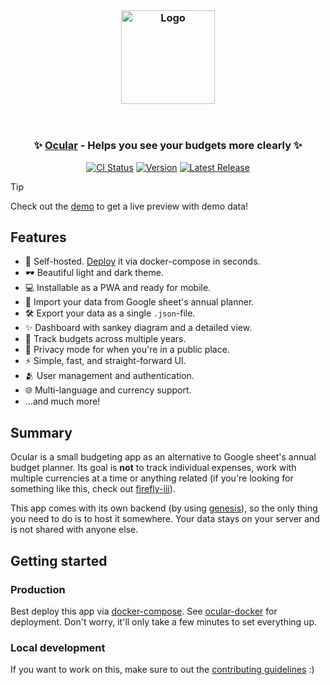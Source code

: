 <br/>

<h3 align="center">
  <img src="https://github.com/simonwep/ocular/assets/30767528/2cbd76cd-adfb-4183-a69a-15784c4dccb6" alt="Logo" height="150">
</h3>

<br/>

<h3 align="center">
  ✨ <a href="https://budget.reinisch.io">Ocular</a> - Helps you see your budgets more clearly ✨
</h3>

<p align="center">
  <a href="https://github.com/simonwep/ocular/actions?query=workflow%3ACI"><img
     alt="CI Status"
     src="https://github.com/simonwep/ocular/workflows/CI/badge.svg"/></a>
  <a href="https://github.com/simonwep/ocular/releases"><img
     alt="Version"
     src="https://img.shields.io/github/v/release/simonwep/ocular?label=Version&color=%233e5df3"/></a>
  <a href="https://github.com/simonwep/ocular/releases"><img
     alt="Latest Release"
     src="https://img.shields.io/github/release-date/simonwep/ocular?label=Release&color=%233e5df3"/></a>
</p>

> [!TIP]
> Check out the [demo](https://ocular.reinisch.io#demo) to get a live preview with demo data!

## Features

- 🦾 Self-hosted. [Deploy](https://github.com/simonwep/ocular-docker) it via docker-compose in seconds.
- 🕶️ Beautiful light and dark theme.
- 💻 Installable as a PWA and ready for mobile.
- 🔼 Import your data from Google sheet's annual planner.
- 🛠️ Export your data as a single `.json`-file.
- ✨ Dashboard with sankey diagram and a detailed view.
- 🎇 Track budgets across multiple years.
- 🙈 Privacy mode for when you're in a public place.
- ⚡️ Simple, fast, and straight-forward UI.
- 🫂 User management and authentication.
- 🌐 Multi-language and currency support.
- ...and much more!

## Summary

Ocular is a small budgeting app as an alternative to Google sheet's annual budget planner.
Its goal is **not** to track individual expenses, work with multiple currencies at a time or anything related (if you're looking for something like this, check out [firefly-iii](https://www.firefly-iii.org/)).

This app comes with its own backend (by using [genesis](https://github.com/simonwep/genesis)), so the only thing you need to do is to host it somewhere.
Your data stays on your server and is not shared with anyone else.

## Getting started

### Production

Best deploy this app via [docker-compose](https://docs.docker.com/compose/).
See [ocular-docker](https://github.com/simonwep/ocular-docker) for deployment.
Don't worry, it'll only take a few minutes to set everything up.

### Local development

If you want to work on this, make sure to out the [contributing guidelines](.github/CONTRIBUTING.md) :)
